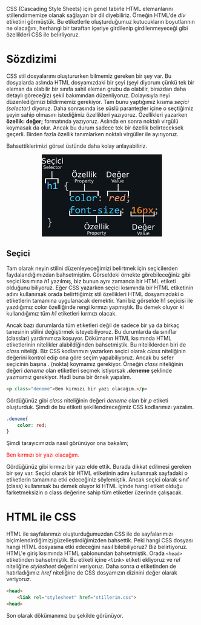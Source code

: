 CSS (Cascading Style Sheets) için genel tabirle HTML elemanlarını stillendirmemize olanak sağlayan bir dil diyebiliriz. Örneğin HTML'de *div* etiketini görmüştük. Bu etiketlerle oluşturduğumuz kutucukların boyutlarının ne olacağını, herhangi bir taraftan içeriye girdilenip girdilenmeyeceği gibi özellikleri CSS ile belirliyoruz.

# Sözdizimi

CSS stil dosyalarımı oluştururken bilmemiz gereken bir şey var. Bu dosyalarda aslında HTML dosyamızdaki bir şeyi (şeyi diyorum çünkü tek bir eleman da olabilir bir sınıfa sahil eleman grubu da olabilir, birazdan daha detaylı göreceğiz) şekil bakımından düzenliyoruz. Dolayısıyla neyi düzenlediğimizi bildirmemiz gerekiyor. Tam bunu yaptığımız kısıma *seçici (selector)* diyoruz. Daha sonrasında ise süslü parantezler içine o seçtiğimiz şeyin sahip olmasını istediğimiz özellikleri yazıyoruz. Özellikleri yazarken **özellik: değer;** formatında yazıyoruz. Aslında en sonra noktalı virgülü koymasak da olur. Ancak bu durum sadece tek bir özellik belirteceksek geçerli. Birden fazla özellik tanımlarken noktalı virgüller ile ayırıyoruz.


Bahsettiklerimizi görsel üstünde daha kolay anlayabiliriz.

<center>
	<img src="../0-static/anatomy-of-css.png">
</center>

## Seçici

Tam olarak neyin stilini düzenleyeceğimizi belirtmek için seçicilerden faydalandığımızdan bahsetmiştim. Görseldeki örnekte görebileceğiniz gibi seçici kısımına *h1* yazılmış, biz bunun aynı zamanda bir HTML etiketi olduğunu biliyoruz. Eğer CSS yazarken seçici kısımında bir HTML etiketinin adını kullanırsak orada belirttiğimiz stil özellikleri HTML dosyamızdaki o etiketlerin tamamına uygulanacak demektir. Yani biz görselde h1 seçicisi ile yazdığımız color özelliğinde rengi kırmızı yapmıştık. Bu demek oluyor ki kullandığımız tüm *h1* etiketleri kırmızı olacak.

Ancak bazı durumlarda tüm etiketleri değil de sadece bir ya da birkaç tanesinin stilini değiştirmek isteyebiliyoruz. Bu durumlarda da sınıflar (classlar) yardımımıza koşuyor. Dökümanın HTML kısımında HTML etiketlerinin nitelikler alabildiğinden bahsetmiştik. Bu niteliklerden biri de *class* niteliği. Biz CSS kodlarımızı yazarken seçici olarak *class* niteliğinin değerini kontrol edip ona göre seçim yapabiliyoruz. Ancak bu sefer seçicinin başına . (nokta) koymamız gerekiyor. Örneğin *class* niteliğinin değeri *deneme* olan etiketleri seçmek istiyorsak **.deneme** şeklinde yazmamız gerekiyor. Hadi buna bir örnek yapalım.

~~~html
<p class="deneme">Ben kırmızı bir yazı olacağım.</p>
~~~

Gördüğünüz gibi *class* niteliğinin değeri *deneme* olan bir *p* etiketi oluşturduk. Şimdi de bu etiketi şekillendireceğimiz CSS kodlarımızı yazalım.

~~~css
.deneme{
	color: red;
}
~~~

Şimdi tarayıcımızda nasıl görünüyor ona bakalım;

<p style="color: red;">Ben kırmızı bir yazı olacağım.</p>

Gördüğünüz gibi kırmızı bir yazı elde ettik. Burada dikkat edilmesi gereken bir şey var. Seçici olarak bir HTML etiketinin adını kullanırsak sayfadaki o etiketlerin tamamına etki edeceğiniz söylemiştik. Ancak seçici olarak sınıf (class) kullanırsak bu demek oluyor ki HTML içinde hangi etiket olduğu farketmeksizin o class değerine sahip tüm etiketler üzerinde çalışacak.

# HTML ile CSS

HTML ile sayfalarımızı oluşturduğumuzdan CSS ile de sayfalarımızı biçimlendirdiğimiz/güzelleştirdiğimizden bahsettik. Peki hangi CSS dosyası hangi HTML dosyasına etki edeceğini nasıl bilebiliyoruz? Biz belirtiyoruz. HTML'e giriş kısımında HTML şablonundan bahsetmiştik. Orada `<head>` etiketinden bahsetmiştik. Bu etiketi içine `<link>` etiketi ekliyoruz ve *rel* niteliğine *stylesheet* değerini veriyoruz. Daha sonra *a* etiketinden de hatırladığımız *href* niteliğine de CSS dosyamızın dizinini değer olarak veriyoruz. 

~~~html
<head>
	<link rel="stylesheet" href="stillerim.css">
<head>
~~~

Son olarak dökümanımız bu şekilde görünüyor.